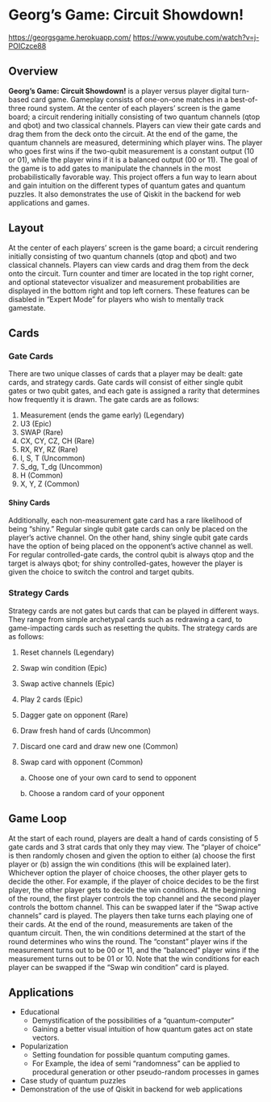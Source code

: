 # **Georg’s Game**: Circuit Showdown!
https://georgsgame.herokuapp.com/
https://www.youtube.com/watch?v=j-POICzce88

## Overview
**Georg’s Game: Circuit Showdown!** is a player versus player digital turn-based card game. Gameplay consists of one-on-one matches in a best-of-three round system. At the center of each players’ screen is the game board; a circuit rendering initially consisting of two quantum channels (qtop and qbot) and two classical channels. Players can view their gate cards and drag them from the deck onto the circuit. At the end of the game, the quantum channels are measured, determining which player wins. The player who goes first wins if the two-qubit measurement is a constant output (10 or 01), while the player wins if it is a balanced output (00 or 11). The goal of the game is to add gates to manipulate the channels in the most probabilistically favorable way. This project offers a fun way to learn about and gain intuition on the different types of quantum gates and quantum puzzles. It also demonstrates the use of Qiskit in the backend for web applications and games.

## Layout
At the center of each players’ screen is the game board; a circuit rendering initially consisting of two quantum channels (qtop and qbot) and two classical channels. Players can view cards and drag them from the deck onto the circuit. Turn counter and timer are located in the top right corner, and optional statevector visualizer and measurement probabilities are displayed in the bottom right and top left corners. These features can be disabled in “Expert Mode” for players who wish to mentally track gamestate.

## Cards
### Gate Cards
There are two unique classes of cards that a player may be dealt: gate cards, and strategy cards. Gate cards will consist of either single qubit gates or two qubit gates, and each gate is assigned a rarity that determines how frequently it is drawn. The gate cards are as follows:

1. Measurement (ends the game early) (Legendary)
2. U3 (Epic)
3. SWAP (Rare)
4. CX, CY, CZ, CH (Rare)
5. RX, RY, RZ (Rare)
6. I, S, T (Uncommon)
7. S_dg, T_dg (Uncommon)
8. H (Common)
9. X, Y, Z (Common)

#### Shiny Cards
Additionally, each non-measurement gate card has a rare likelihood of being “shiny.” Regular single qubit gate cards can only be placed on the player’s active channel. On the other hand, shiny single qubit gate cards have the option of being placed on the opponent’s active channel as well. For regular controlled-gate cards, the control qubit is always qtop and the target is always qbot; for shiny controlled-gates, however the player is given the choice to switch the control and target qubits.

### Strategy Cards
Strategy cards are not gates but cards that can be played in different ways. They range from simple archetypal cards such as redrawing a card, to game-impacting cards such as resetting the qubits. The strategy cards are as follows:

1. Reset channels (Legendary)
2. Swap win condition (Epic)
3. Swap active channels (Epic)
4. Play 2 cards (Epic)
5. Dagger gate on opponent (Rare)
6. Draw fresh hand of cards (Uncommon)
7. Discard one card and draw new one (Common)
8. Swap card with opponent (Common)
     
     a. Choose one of your own card to send to opponent
     
     b. Choose a random card of your opponent

## Game Loop
At the start of each round, players are dealt a hand of cards consisting of 5 gate cards and 3 strat cards that only they may view. The “player of choice” is then randomly chosen and given the option to either (a) choose the first player or (b) assign the win conditions (this will be explained later). Whichever option the player of choice chooses, the other player gets to decide the other. For example, if the player of choice decides to be the first player, the other player gets to decide the win conditions. At the beginning of the round, the first player controls the top channel and the second player controls the bottom channel. This can be swapped later if the “Swap active channels” card is played. The players then take turns each playing one of their cards. At the end of the round, measurements are taken of the quantum circuit. Then, the win conditions determined at the start of the round determines who wins the round. The “constant” player wins if the measurement turns out to be 00 or 11, and the “balanced” player wins if the measurement turns out to be 01 or 10. Note that the win conditions for each player can be swapped if the “Swap win condition” card is played.

## Applications
* Educational
    * Demystification of the possibilities of a “quantum-computer”
    * Gaining a better visual intuition of how quantum gates act on state vectors.
* Popularization
    * Setting foundation for possible quantum computing games.
    * For Example, the idea of semi “randomness” can be applied to procedural generation or other pseudo-random processes in games
* Case study of quantum puzzles
* Demonstration of the use of Qiskit in backend for web applications

